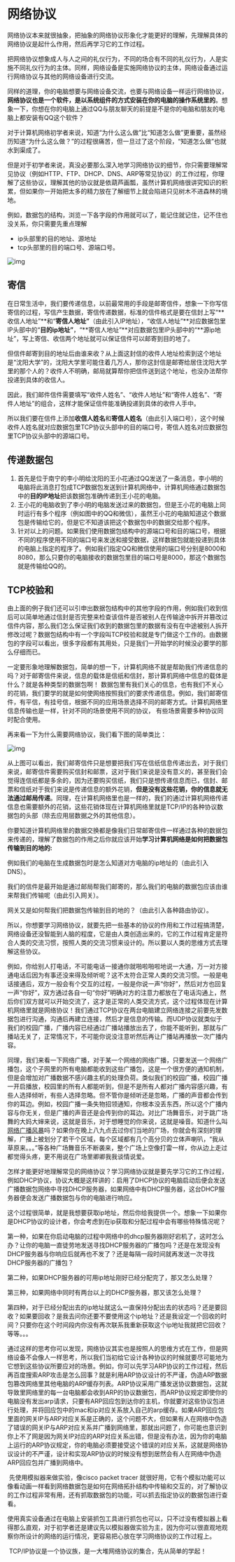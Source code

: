 # 网络协议

网络协议本来就很抽象，把抽象的网络协议形象化才能更好的理解，先理解具体的网络协议是起什么作用，然后再学习它的工作过程。

把网络协议想象成人与人之间的礼仪行为，不同的场合有不同的礼仪行为，人是实施不同礼仪行为的主体。同样，网络设备是实施网络协议的主体，网络设备通过运行网络协议与其他的网络设备进行交流。

同样的道理，你的电脑想要与网络设备交流，也要与网络设备一样运行网络协议，**网络协议也是一个软件，是以系统组件的方式安装在你的电脑的操作系统里的**。想象一下，你想在你的电脑上通过QQ与朋友聊天的前提是不是你的电脑和朋友的电脑上都安装有QQ这个软件？

对于计算机网络初学者来说，知道“为什么这么做”比“知道怎么做”更重要，虽然经历知道“为什么这么做？”的过程很痛苦，但一旦过了这个阶段，“知道怎么做”也就水到渠成了。

但是对于初学者来说，真没必要那么深入地学习网络协议的细节，你只需要理解常见协议（例如HTTP、FTP、DHCP、DNS、ARP等常见协议）的工作过程，你理解了这些协议，理解其他的协议就是依葫芦画瓢，虽然计算机网络很讲究知识的积累，但如果你一开始把太多的精力放在了解细节上就会陷进只见树木不进森林的境地。

例如，数据包的结构，浏览一下各字段的作用就可以了，能记住就记住，记不住也没关系，你只需要先重点理解

- ip头部里的目的地址、源地址
- tcp头部里的目的端口号、源端口号。

![img](TCPIP协议.assets/v2-b336a50e1d671a5ef82f532c492474fe_1440w.jpg)

## 寄信

在日常生活中，我们要传递信息，以前最常用的手段是邮寄信件，想象一下你写信寄信的过程，写信产生数据，寄信传递数据，标准的信件格式是要在信封上写“**收信人地址”**和“**寄信人地址”**（由此引入IP地址），“收信人地址”**对应数据包里IP头部中的“**目的ip地址”**，“**寄信人地址”**对应数据包里IP头部中的“**源ip地址”，写上寄信、收信两个地址就可以保证信件可以邮寄到目的地了。

但信件邮寄到目的地址后由谁来收？从上面这封信的收件人地址检索到这个地址是“沈阳大学”的，沈阳大学里可能住着几万人，那你这封信是邮寄给居住沈阳大学里的那个人的？收件人不明确，邮局就算帮你把信件送到这个地址，也没办法帮你投递到具体的收信人。

因此，我们邮件信件需要填写“收件人姓名”、“收件人地址”和“寄件人姓名”、“寄件人地址”的组合，这样才能保证信件能准确投递到具体的收件人手中。

所以我们要在信件上添加**收信人姓名**和**寄信人姓名**（由此引入端口号），这个时候收件人姓名就对应数据包里TCP协议头部中的目的端口号，寄信人姓名对应数据包里TCP协议头部中的源端口号。

## 传递数据包

1. 首先是位于南宁的李小明给沈阳的王小花通过QQ发送了一条消息，李小明的电脑将此消息打包成TCP数据包发送到计算机网络中，计算机网络通过数据包中的**目的IP地址**把该数据包准确传递到王小花的电脑。
2. 王小花的电脑收到了李小明的电脑发送过来的数据包，但是王小花的电脑上同时运行有多个程序（例如图中的QQ和微信），虽然王小花的电脑知道这个数据包是传输给它的，但是它不知道该把这个数据包中的数据交给那个程序。
3. 针对以上的问题。如果我们使用数据包结构中的源端口号和目的端口号，根据不同的程序使用不同的端口号来发送和接受数据，这样数据包就能投递到具体的电脑上指定的程序了。例如我们指定QQ和微信使用的端口号分别是8000和8080，那么只要你的电脑接收的数据包里目的端口号是8000，那这个数据包就是传输给QQ的。

## TCP校验和

由上面的例子我们还可以引申出数据包结构中的其他字段的作用，例如我们收到信后可以简单地通过信封是否完整来检查该信件是否被别人在传输途中拆开并篡改过信件内容，那么我们怎么保证我们收到的数据包里的数据有没有在中途被别人拆开修改过呢？数据包结构中有一个字段叫TCP校验和就是专门做这个工作的。由数据包的字段可以看出，很多字段都有其用处，只是我们一开始学的时候没必要学的那么仔细而已。

一定要形象地理解数据包，简单的想一下，计算机网络不就是帮助我们传递信息的吗？对于邮寄信件来说，信息的载体是信纸和信封，那计算机网络中信息的载体是什么？就是各种类型的数据包啊！ 数据包里有我们关心的信息，也有我们不关心的花销，我们要学的就是如何使网络按照我们的要求传递信息。例如，我们邮寄信件，有平信，有挂号信，根据不同的应用场景选择不同的邮寄方式。计算机网络里信息传输也是一样，针对不同的场景使用不同的协议， 有些场景需要多种协议同时配合使用。     

再来看一下为什么需要网络协议，我们看下图的简单类比：

![img](TCPIP协议.assets/v2-c3838237fb8de37bb00ac390667d3dd0_1440w.jpg)

从上图可以看出，我们邮寄信件只是想要把我们写在信纸信息传递出去，对于我们来说，邮寄信件需要购买信封和邮票，这对于我们来说是没有意义的，甚至我们会觉得连信纸都是多余的，因为还要购买信纸，我们只是想传递信息而已，信封、邮票和信纸对于我们来说是传递信息的额外花销，**但是没有这些花销，你的信息就无法通过邮局传递**。同理，在计算机网络里也是一样的，我们的通过计算机网络传递信息也需要额外的花销，这些花销体现在计算机网络里就是TCP/IP的各种协议数据包的头部（除去应用层数据之外的其他信息）。

你要知道计算机网络里的数据交换都是像我们日常邮寄信件一样通过各种的数据包来传递的，理解了数据包的作用之后你就应该开始**学习计算机网络是如何把数据包传输到目的地的:**

例如我们的电脑在生成数据包时是怎么知道对方电脑的ip地址的（由此引入DNS）。

我们的信件是最开始是通过邮局帮我们邮寄的，那么我们的电脑的数据包应该由谁来帮我们传输呢（由此引入网关）。

网关又是如何帮我们把数据包传输到目的地的？（由此引入各种路由协议）。

所以，你想要学习网络协议，就要先把一些基本的协议的作用和工作过程搞清楚，网络设备还没智能到人脑的程度，它是由人类创造出来的，它的工作过程肯定是符合人类的交流习惯，按照人类的交流习惯来设计的。所以要以人类的思维方式去理解这些协议。

​		例如，你给别人打电话，不可能电话一接通你就啪啦啪啦地说一大通，万一对方接通电话后因为有事还没来得及倾听呢？这不太符合正常人类的交流习惯。一般是电话接通后，双方一般会有个交互的过程，一般是你说一声“你好”，然后对方也回复一声“你好”，双方通过各自一句“你好”明确对方的注意力都放在了电话沟通上，然后你们双方就可以开始交流了，这才是正常的人类交流方式，这个过程体现在计算机网络里就是网络协议！我们通过TCP协议在两台电脑建立网络连接之前要先发数据包进行沟通，沟通后再建立连接，然后才是信息的传输。而UDP协议就类似于我们的校园广播，广播内容已经通过广播站播放出去了，你能不能听到，那就与广播站无关了，正常情况下，不可能你说没注意听然后再让广播站再播放一次广播内容。

​		同理，我们来看一下网络广播，对于某一个网络的网络广播，只要发送一个网络广播包，这个子网里的所有电脑都能收到这些广播包，这是一个很方便的通知机制，但是会增加对广播数据不感兴趣主机的处理负荷。类似我们的校园广播，校园广播一开启播放，校园里的所有人都能听到，但是不是所有人都对广播内容感兴趣，有些人选择倾听，有些人选择忽略。但不管你是倾听还是忽略，广播的声音都会传到你的耳边。例如，校园广播一条失物招领通知，你根本没丢东西，所以这个广播内容与你无关，但是广播的声音还是会传到你的耳边。对比广场舞音乐，对于跳广场舞的大妈大婶来说，这就是音乐，对于想睡觉的你来说，这就是噪音。知道什么叫[网络广播风暴](https://www.zhihu.com/search?q=网络广播风暴&search_source=Entity&hybrid_search_source=Entity&hybrid_search_extra={"sourceType"%3A"answer"%2C"sourceId"%3A124733136})吗？如果你在晚上八九点去过你们当地的广场，你就会有深刻的理解，广播上被划分了若干个区域，每个区域都有几个高分贝的立体声喇叭，“我从草原来。。。”等各种广场舞音乐不断袭来，整个广场上空像打雷一样，你从边上走过都觉得头疼，更不用说在广场里卿卿我我谈情说爱。

​		怎样才能更好地理解常见的网络协议？学习网络协议就是要先学习它的工作过程，例如DHCP协议，协议大概是这样讲的：启用了DHCP协议的电脑启动后便会发送广播数据包网络中寻找DHCP服务器，如果网络中有DHCP服务器，这台DHCP服务器便会发送广播数据包与你的电脑进行响应。

​		这个过程很简单，就是我想要获取ip地址，然后你给我提供一个。想象一下如果你是DHCP协议的设计者，你会考虑到在ip获取和分配过程中会有哪些特殊情况呢？

第一种，如果在你启动电脑的过程中网络中的dhcp服务器刚好宕机了，这时怎么办？让你的电脑一直徒劳地发送寻找DHCP服务器的广播包吗？还是在发现没有DHCP服务器与你响应后就再也不发了？还是每隔一段时间就再发送一次寻找DHCP服务器的广播包？

第二种，如果DHCP服务器的可用ip地址刚好已经分配完了，那又怎么处理？

第三种，如果网络中同时有两台以上的DHCP服务器，那又该怎么处理？

第四种，对于已经分配出去的ip地址就这么一直保持分配出去的状态吗？还是要回收？如果要回收？是我去问你还要不要使用这个ip地址？还是我设定一个回收的时间？只要你在这个时间段内你没有再次联系我重新获取这个ip地址我就把它回收？等等。。。

​		通过这样的思考你可以发现，网络协议其实也是按照人的思维方式在工作，但是网络设备不会像人一样思考，所以我们当初给它设计各种协议的时候就要尽可能地为它想到这些协议所要应对的场景。例如，你可以先学习ARP协议的工作过程，然后再百度搜索ARP攻击是怎么回事？就是利用ARP协议设计的不严谨，伪造ARP数据包篡改网络里其他电脑的ARP缓存列表。ARP协议采用广播发送协议数据包，这就导致里网络里的每一台电脑都会收到ARP的协议数据包，而ARP协议规定即使你的电脑没有发出arp请求，只要有ARP回应包到达你的主机，你就要对这些协议包进行处理，并将回应包中的mac和ip对应关系放入自己的arp缓存。如果ARP回应包里面的网关IP与ARP对应关系是正确的，这个问题不大，但如果有人在网络中伪造了错误的网关IP与ARP对应关系并广播到网络里，那就出问题了，你可能也意识到你上不了网是因为网关IP对应的ARP对应关系出错，但是没有办法，因为你的电脑上运行的ARP协议规定，你的电脑必须要接受这个错误的对应关系，这就是网络协议设计的不严谨，设计和实现ARP协议的时候没有想到居然会有人在网络中伪造ARP回应包并广播到网络中。

​		先使用模拟器来做实验，像cisco packet tracer 就很好用，它有个模拟功能可以像看动画一样看到网络数据包是如何在网络拓扑结构中传输和交互的，对了解协议的工作过程非常有用，还有抓取数据包的功能，可以抓去指定协议的数据包进行查看。

​		使用真实设备通过在电脑上安装抓包工具进行抓包也可以，只不过没有模拟器上看得那么直观，对于初学者还是建议先以模拟器做实验为主，因为你可以很直观地观察你所设计的网络的运行情况，更容易把心放在学习网络协议的工作过程上。

​		TCP/IP协议是一个协议族，是一大堆网络协议的集合，先从简单的学起！